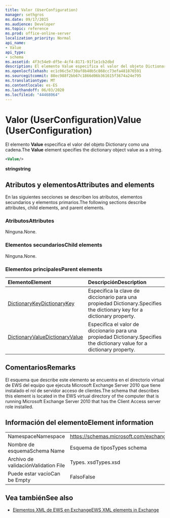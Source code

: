 ```yaml
---
title: Valor (UserConfiguration)
manager: sethgros
ms.date: 09/17/2015
ms.audience: Developer
ms.topic: reference
ms.prod: office-online-server
localization_priority: Normal
api_name:
- Value
api_type:
- schema
ms.assetid: 4f3c54e9-df5e-4cf4-8171-91f1e1cb2dbd
description: El elemento Value especifica el valor del objeto Dictionary como una cadena.
ms.openlocfilehash: ec1c06c5e730af8b40b5c868cc73efa481876591
ms.sourcegitcommit: 88ec988f2bb67c1866d06b361615f3674a24e795
ms.translationtype: MT
ms.contentlocale: es-ES
ms.lasthandoff: 06/03/2020
ms.locfileid: "44468064"
---
```

# <a name="value-userconfiguration"></a><span data-ttu-id="3f32a-103">Valor (UserConfiguration)</span><span class="sxs-lookup"><span data-stu-id="3f32a-103">Value (UserConfiguration)</span></span>

<span data-ttu-id="3f32a-104">El elemento **Value** especifica el valor del objeto Dictionary como una cadena.</span><span class="sxs-lookup"><span data-stu-id="3f32a-104">The **Value** element specifies the dictionary object value as a string.</span></span> 
  
```xml
<Value/>
```

<span data-ttu-id="3f32a-105">**string**</span><span class="sxs-lookup"><span data-stu-id="3f32a-105">**string**</span></span>

## <a name="attributes-and-elements"></a><span data-ttu-id="3f32a-106">Atributos y elementos</span><span class="sxs-lookup"><span data-stu-id="3f32a-106">Attributes and elements</span></span>

<span data-ttu-id="3f32a-107">En las siguientes secciones se describen los atributos, elementos secundarios y elementos primarios.</span><span class="sxs-lookup"><span data-stu-id="3f32a-107">The following sections describe attributes, child elements, and parent elements.</span></span>
  
### <a name="attributes"></a><span data-ttu-id="3f32a-108">Atributos</span><span class="sxs-lookup"><span data-stu-id="3f32a-108">Attributes</span></span>

<span data-ttu-id="3f32a-109">Ninguna.</span><span class="sxs-lookup"><span data-stu-id="3f32a-109">None.</span></span>
  
### <a name="child-elements"></a><span data-ttu-id="3f32a-110">Elementos secundarios</span><span class="sxs-lookup"><span data-stu-id="3f32a-110">Child elements</span></span>

<span data-ttu-id="3f32a-111">Ninguna.</span><span class="sxs-lookup"><span data-stu-id="3f32a-111">None.</span></span>
  
### <a name="parent-elements"></a><span data-ttu-id="3f32a-112">Elementos principales</span><span class="sxs-lookup"><span data-stu-id="3f32a-112">Parent elements</span></span>

|<span data-ttu-id="3f32a-113">**Elemento**</span><span class="sxs-lookup"><span data-stu-id="3f32a-113">**Element**</span></span>|<span data-ttu-id="3f32a-114">**Descripción**</span><span class="sxs-lookup"><span data-stu-id="3f32a-114">**Description**</span></span>|
|:-----|:-----|
|[<span data-ttu-id="3f32a-115">DictionaryKey</span><span class="sxs-lookup"><span data-stu-id="3f32a-115">DictionaryKey</span></span>](dictionarykey.md) <br/> |<span data-ttu-id="3f32a-116">Especifica la clave de diccionario para una propiedad Dictionary.</span><span class="sxs-lookup"><span data-stu-id="3f32a-116">Specifies the dictionary key for a dictionary property.</span></span>  <br/> |
|[<span data-ttu-id="3f32a-117">DictionaryValue</span><span class="sxs-lookup"><span data-stu-id="3f32a-117">DictionaryValue</span></span>](dictionaryvalue.md) <br/> |<span data-ttu-id="3f32a-118">Especifica el valor de diccionario para una propiedad Dictionary.</span><span class="sxs-lookup"><span data-stu-id="3f32a-118">Specifies the dictionary value for a dictionary property.</span></span>  <br/> |
   
## <a name="remarks"></a><span data-ttu-id="3f32a-119">Comentarios</span><span class="sxs-lookup"><span data-stu-id="3f32a-119">Remarks</span></span>

<span data-ttu-id="3f32a-120">El esquema que describe este elemento se encuentra en el directorio virtual de EWS del equipo que ejecuta Microsoft Exchange Server 2010 que tiene instalado el rol de servidor acceso de clientes.</span><span class="sxs-lookup"><span data-stu-id="3f32a-120">The schema that describes this element is located in the EWS virtual directory of the computer that is running Microsoft Exchange Server 2010 that has the Client Access server role installed.</span></span>
  
## <a name="element-information"></a><span data-ttu-id="3f32a-121">Información del elemento</span><span class="sxs-lookup"><span data-stu-id="3f32a-121">Element information</span></span>

|||
|:-----|:-----|
|<span data-ttu-id="3f32a-122">Namespace</span><span class="sxs-lookup"><span data-stu-id="3f32a-122">Namespace</span></span>  <br/> |https://schemas.microsoft.com/exchange/services/2006/types  <br/> |
|<span data-ttu-id="3f32a-123">Nombre de esquema</span><span class="sxs-lookup"><span data-stu-id="3f32a-123">Schema Name</span></span>  <br/> |<span data-ttu-id="3f32a-124">Esquema de tipos</span><span class="sxs-lookup"><span data-stu-id="3f32a-124">Types schema</span></span>  <br/> |
|<span data-ttu-id="3f32a-125">Archivo de validación</span><span class="sxs-lookup"><span data-stu-id="3f32a-125">Validation File</span></span>  <br/> |<span data-ttu-id="3f32a-126">Types. xsd</span><span class="sxs-lookup"><span data-stu-id="3f32a-126">Types.xsd</span></span>  <br/> |
|<span data-ttu-id="3f32a-127">Puede estar vacío</span><span class="sxs-lookup"><span data-stu-id="3f32a-127">Can be Empty</span></span>  <br/> |<span data-ttu-id="3f32a-128">Falso</span><span class="sxs-lookup"><span data-stu-id="3f32a-128">False</span></span>  <br/> |
   
## <a name="see-also"></a><span data-ttu-id="3f32a-129">Vea también</span><span class="sxs-lookup"><span data-stu-id="3f32a-129">See also</span></span>

- [<span data-ttu-id="3f32a-130">Elementos XML de EWS en Exchange</span><span class="sxs-lookup"><span data-stu-id="3f32a-130">EWS XML elements in Exchange</span></span>](ews-xml-elements-in-exchange.md)

